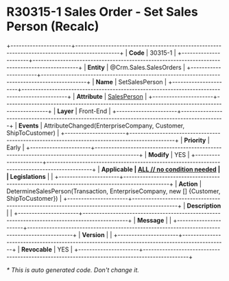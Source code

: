 ﻿---
erp.type: front-end-business-rule
erp.entity: Crm.Sales.SalesOrders
---

# R30315-1 Sales Order - Set Sales Person (Recalc)
+----------------------+----------------------------------------------------------------------------------------------+
| **Code**             | 30315-1                                                                                      |
+----------------------+----------------------------------------------------------------------------------------------+
| **Entity**           | @Crm.Sales.SalesOrders                                                                       |
+----------------------+----------------------------------------------------------------------------------------------+
| **Name**             | SetSalesPerson                                                                               |
+----------------------+----------------------------------------------------------------------------------------------+
| **Attribute**        | [SalesPerson](../entities/Crm.Sales.SalesOrders.md#salesperson)                              |
+----------------------+----------------------------------------------------------------------------------------------+
| **Layer**            | Front-End                                                                                    |
+----------------------+----------------------------------------------------------------------------------------------+
| **Events**           | AttributeChanged(EnterpriseCompany, Customer, ShipToCustomer)                                |
+----------------------+----------------------------------------------------------------------------------------------+
| **Priority**         | Early                                                                                        |
+----------------------+----------------------------------------------------------------------------------------------+
| **Modify**           | YES                                                                                          |
+----------------------+----------------------------------------------------------------------------------------------+
| **Applicable         | [ALL // no condition needed](xref:applicable-legislations)                                   |
| Legislations**       |                                                                                              |
+----------------------+----------------------------------------------------------------------------------------------+
| **Action**           | DetermineSalesPerson(Transaction, EnterpriseCompany, new [] {Customer, ShipToCustomer})      |
+----------------------+----------------------------------------------------------------------------------------------+
| **Description**      |                                                                                              |
+----------------------+----------------------------------------------------------------------------------------------+
| **Message**          |                                                                                              |
+----------------------+----------------------------------------------------------------------------------------------+
| **Version**          |                                                                                              |
+----------------------+----------------------------------------------------------------------------------------------+
| **Revocable**        | YES                                                                                          |
+----------------------+----------------------------------------------------------------------------------------------+

*\* This is auto generated code. Don't change it.*
